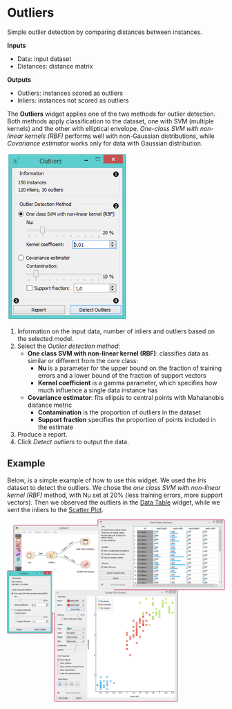 Outliers
========

Simple outlier detection by comparing distances between instances.

**Inputs**

- Data: input dataset
- Distances: distance matrix

**Outputs**

- Outliers: instances scored as outliers
- Inliers: instances not scored as outliers

The **Outliers** widget applies one of the two methods for outlier detection. Both methods apply classification to the dataset, one with SVM (multiple kernels) and the other with elliptical envelope. *One-class SVM with non-linear kernels (RBF)* performs well with non-Gaussian distributions, while *Covariance estimator* works only for data with Gaussian distribution.

![](images/Outliers-stamped.png)

1. Information on the input data, number of inliers and outliers based on the selected model.
2. Select the *Outlier detection method*:
   - **One class SVM with non-linear kernel (RBF)**: classifies data as similar or different from the core class:
      - **Nu** is a parameter for the upper bound on the fraction of training errors and a lower bound of the fraction of support vectors
      - **Kernel coefficient** is a gamma parameter, which specifies how much influence a single data instance has
   - **Covariance estimator**: fits ellipsis to central points with Mahalanobis distance metric
      - **Contamination** is the proportion of outliers in the dataset
      - **Support fraction** specifies the proportion of points included in the estimate
3. Produce a report.
4. Click *Detect outliers* to output the data.

Example
-------

Below, is a simple example of how to use this widget. We used the *Iris* dataset to detect the outliers. We chose the *one class SVM with non-linear kernel (RBF)* method, with Nu set at 20% (less training errors, more support vectors). Then we observed the outliers in the [Data Table](../data/datatable.md) widget, while we sent the inliers to the [Scatter Plot](../visualize/scatterplot.md).

![](images/Outliers-Example.png)
